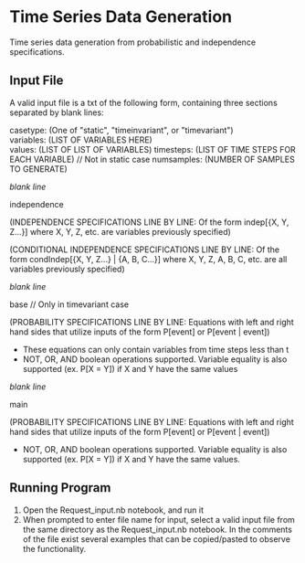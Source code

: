 # Time Series Data Generation
Time series data generation from probabilistic and independence specifications.

## Input File

A valid input file is a txt of the following form, containing three sections separated by blank lines:

casetype: (One of "static", "timeinvariant", or "timevariant")  
variables: (LIST OF VARIABLES HERE)  
values: (LIST OF LIST OF VARIABLES) 
timesteps: (LIST OF TIME STEPS FOR EACH VARIABLE) // Not in static case
numsamples: (NUMBER OF SAMPLES TO GENERATE)  

*blank line* 

independence

(INDEPENDENCE SPECIFICATIONS LINE BY LINE: Of the form indep[{X, Y, Z...}] where X, Y, Z, etc. are variables previously specified)

(CONDITIONAL INDEPENDENCE SPECIFICATIONS LINE BY LINE: Of the form condIndep[{X, Y, Z...} | {A, B, C...}] where X, Y, Z, A, B, C, etc. are all variables previously specified)

*blank line*

base // Only in timevariant case

(PROBABILITY SPECIFICATIONS LINE BY LINE: Equations with left and right hand sides that utilize inputs of the form P[event] or P[event | event])
- These equations can only contain variables from time steps less than t
- NOT, OR, AND boolean operations supported. Variable equality is also supported (ex. P[X = Y]) if X and Y have the same values

*blank line*

main

(PROBABILITY SPECIFICATIONS LINE BY LINE: Equations with left and right hand sides that utilize inputs of the form P[event] or P[event | event])
- NOT, OR, AND boolean operations supported. Variable equality is also supported (ex. P[X = Y]) if X and Y have the same values.


## Running Program
1) Open the Request_input.nb notebook, and run it
2) When prompted to enter file name for input, select a valid input file from the same directory as the Request_input.nb notebook. In the comments of the file exist several examples that can be copied/pasted to observe the functionality.
